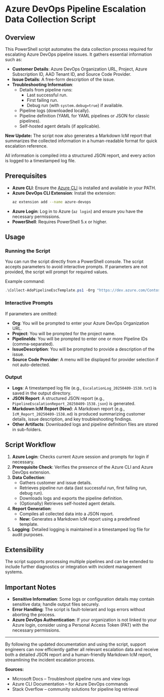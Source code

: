 # Azure DevOps Pipeline Escalation Data Collection Script

## Overview
This PowerShell script automates the data collection process required for escalating Azure DevOps pipeline issues. It gathers essential information such as:
- **Customer Details**: Azure DevOps Organization URL, Project, Azure Subscription ID, AAD Tenant ID, and Source Code Provider.
- **Issue Details**: A free-form description of the issue.
- **Troubleshooting Information**:
  - Details from pipeline runs:
    - Last successful run.
    - First failing run.
    - Debug run (with `system.debug=true`) if available.
  - Pipeline logs (downloaded locally).
  - Pipeline definition (YAML for YAML pipelines or JSON for classic pipelines).
  - Self-hosted agent details (if applicable).

**New Update:** The script now also generates a Markdown IcM report that summarizes the collected information in a human-readable format for quick escalation reference.

All information is compiled into a structured JSON report, and every action is logged to a timestamped log file.

## Prerequisites
- **Azure CLI**: Ensure the [Azure CLI](https://docs.microsoft.com/cli/azure/install-azure-cli) is installed and available in your PATH.
- **Azure DevOps CLI Extension**: Install the extension:
  ```bash
  az extension add --name azure-devops
  ```
- **Azure Login**: Log in to Azure (`az login`) and ensure you have the necessary permissions.
- **PowerShell**: Requires PowerShell 5.x or higher.

## Usage

### Running the Script
You can run the script directly from a PowerShell console. The script accepts parameters to avoid interactive prompts. If parameters are not provided, the script will prompt for required values.

Example command:
```powershell
.\Collect-AdoPipelineEscTemplate.ps1 -Org "https://dev.azure.com/Contoso" -Project "ContosoProj" -PipelineIds 42,99 -IssueDescription "CI pipeline failing on npm install"
```

### Interactive Prompts
If parameters are omitted:
- **Org**: You will be prompted to enter your Azure DevOps Organization URL.
- **Project**: You will be prompted for the project name.
- **PipelineIds**: You will be prompted to enter one or more Pipeline IDs (comma-separated).
- **IssueDescription**: You will be prompted to provide a description of the issue.
- **Source Code Provider**: A menu will be displayed for provider selection if not auto-detected.

### Output
- **Logs**: A timestamped log file (e.g., `EscalationLog_20250409-1538.txt`) is saved in the output directory.
- **JSON Report**: A structured JSON report (e.g., `PipelineEscalationReport_20250409-1538.json`) is generated.
- **Markdown IcM Report (New)**: A Markdown report (e.g., `IcM_Report_20250409-1538.md`) is produced summarizing customer details, issue description, and key troubleshooting findings.
- **Other Artifacts**: Downloaded logs and pipeline definition files are stored in sub-folders.

## Script Workflow
1. **Azure Login**: Checks current Azure session and prompts for login if necessary.
2. **Prerequisite Check**: Verifies the presence of the Azure CLI and Azure DevOps extension.
3. **Data Collection**:
   - Gathers customer and issue details.
   - Retrieves pipeline run data (last successful run, first failing run, debug run).
   - Downloads logs and exports the pipeline definition.
   - (Optionally) Retrieves self-hosted agent details.
4. **Report Generation**:
   - Compiles all collected data into a JSON report.
   - **New:** Generates a Markdown IcM report using a predefined template.
5. **Logging**: Detailed logging is maintained in a timestamped log file for audit purposes.

## Extensibility
The script supports processing multiple pipelines and can be extended to include further diagnostics or integration with incident management systems.

## Important Notes
- **Sensitive Information**: Some logs or configuration details may contain sensitive data; handle output files securely.
- **Error Handling**: The script is fault-tolerant and logs errors without aborting the process.
- **Azure DevOps Authentication**: If your organization is not linked to your Azure login, consider using a Personal Access Token (PAT) with the necessary permissions.

---

By following the updated documentation and using the script, support engineers can now efficiently gather all relevant escalation data and receive both a detailed JSON report and a human-friendly Markdown IcM report, streamlining the incident escalation process.

**Sources:**

- Microsoft Docs – Troubleshoot pipeline runs and view logs  
- Azure CLI Documentation – for Azure DevOps commands  
- Stack Overflow – community solutions for pipeline log retrieval


